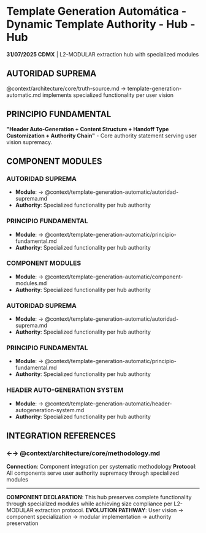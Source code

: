 # Template Generation Automática - Dynamic Template Authority - Hub - Hub

**31/07/2025 CDMX** | L2-MODULAR extraction hub with specialized modules

## AUTORIDAD SUPREMA
@context/architecture/core/truth-source.md → template-generation-automatic.md implements specialized functionality per user vision

## PRINCIPIO FUNDAMENTAL
**"Header Auto-Generation + Content Structure + Handoff Type Customization + Authority Chain"** - Core authority statement serving user vision supremacy.

## COMPONENT MODULES

### **AUTORIDAD SUPREMA**
- **Module**: → @context/template-generation-automatic/autoridad-suprema.md
- **Authority**: Specialized functionality per hub authority

### **PRINCIPIO FUNDAMENTAL**
- **Module**: → @context/template-generation-automatic/principio-fundamental.md
- **Authority**: Specialized functionality per hub authority

### **COMPONENT MODULES**
- **Module**: → @context/template-generation-automatic/component-modules.md
- **Authority**: Specialized functionality per hub authority

### ****AUTORIDAD SUPREMA****
- **Module**: → @context/template-generation-automatic/autoridad-suprema.md
- **Authority**: Specialized functionality per hub authority

### ****PRINCIPIO FUNDAMENTAL****
- **Module**: → @context/template-generation-automatic/principio-fundamental.md
- **Authority**: Specialized functionality per hub authority

### ****HEADER AUTO-GENERATION SYSTEM****
- **Module**: → @context/template-generation-automatic/header-autogeneration-system.md
- **Authority**: Specialized functionality per hub authority

## INTEGRATION REFERENCES

### ←→ @context/architecture/core/methodology.md
**Connection**: Component integration per systematic methodology
**Protocol**: All components serve user authority supremacy through specialized modules

---

**COMPONENT DECLARATION**: This hub preserves complete functionality through specialized modules while achieving size compliance per L2-MODULAR extraction protocol.
**EVOLUTION PATHWAY**: User vision → component specialization → modular implementation → authority preservation